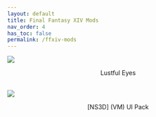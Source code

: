 ```yaml
---
layout: default
title: Final Fantasy XIV Mods
nav_order: 4
has_toc: false
permalink: /ffxiv-mods
---
```


<div class="card">
  <a href="https://heliosphere.app/mod/w7xhfe6s7h0tbc96279yz1eb1g" target="_blank">
    <img src="https://data.heliosphere.app/images/Ps1K_4RxCX75xnQWhihjTWKQ2ZnQy9JsbS-vRePFyg8" /></a>
  <div class="container">
    <p style="text-align:center" class="text-delta">Lustful Eyes</p>
  </div>
</div>
<br />
<div class="card">
  <a href="https://heliosphere.app/mod/hrsbv17zxh55567hsseaz4cbf8" target="_blank">
    <img src="https://heliosphere.app/api/web/package/8e32bd84ffec4a5298f1ce5caf918b7a/image/7660" /></a>
    
  <div class="container">
    <p style="text-align:center" class="text-delta">[NS3D] (VM) UI Pack</p>
  </div>
</div>
